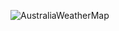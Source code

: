 ![AustraliaWeatherMap](https://user-images.githubusercontent.com/119870562/217563297-0a2ee140-3fbd-4ed9-b579-10dfa6add9db.jpg)
